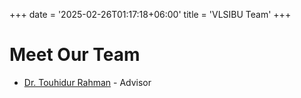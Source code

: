 +++
date = '2025-02-26T01:17:18+06:00'
title = 'VLSIBU Team'
+++

# Meet Our Team

- [Dr. Touhidur Rahman](/about/people/head/) - Advisor